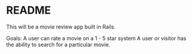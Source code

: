 # README
This will be a movie review app built in Rails.

Goals:
A user can rate a movie on a 1 - 5 star system
A user or visitor has the ability to search for a particular movie.
